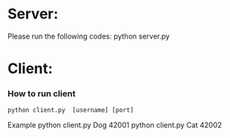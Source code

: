 # Server:
Please run the following codes:
  python server.py



# Client:
  ### How to run client
    python client.py  [username] [port]
  Example
    python client.py Dog 42001
    python client.py Cat 42002
